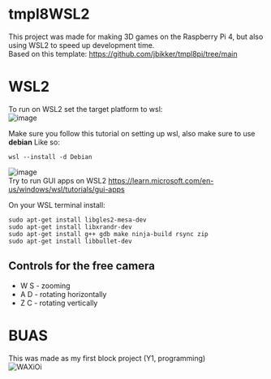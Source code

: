 
# tmpl8WSL2
This project was made for making 3D games on the Raspberry Pi 4, but also using WSL2 to speed up development time.  
Based on this template: https://github.com/jbikker/tmpl8pi/tree/main
# WSL2 
To run on WSL2 set the target platform to wsl:  
![image](https://github.com/OneBogdan01/tmpl8WSL2/assets/31468440/42b20f99-45a8-4d17-be89-c4a25601b22c)

Make sure you follow this tutorial on setting up wsl, also make sure to use **debian**
Like so:
```
wsl --install -d Debian
```

![image](https://github.com/OneBogdan01/tmpl8WSL2/assets/31468440/5ed48081-9e0a-4a35-b9e9-a1bd41287210)  
Try to run GUI apps on WSL2 https://learn.microsoft.com/en-us/windows/wsl/tutorials/gui-apps

On your WSL terminal install:
```
sudo apt-get install libgles2-mesa-dev
sudo apt-get install libxrandr-dev
sudo apt-get install g++ gdb make ninja-build rsync zip
sudo apt-get install libbullet-dev
```
## Controls for the free camera
- W S - zooming
- A D - rotating horizontally
- Z C - rotating vertically
# BUAS
This was made as my first block project (Y1, programming)  
![WAXiOi](https://github.com/OneBogdan01/tmpl8WSL2/assets/31468440/b0be383b-31bd-4c44-b9b5-34deace1d161)
